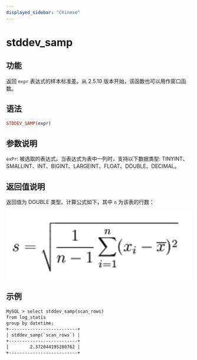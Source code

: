 ```yaml
---
displayed_sidebar: "Chinese"
---
```


# stddev_samp

## 功能

返回 `expr` 表达式的样本标准差。从 2.5.10 版本开始，该函数也可以用作窗口函数。

## 语法

```Haskell
STDDEV_SAMP(expr)
```

## 参数说明

`exPr`: 被选取的表达式。当表达式为表中一列时，支持以下数据类型: TINYINT、SMALLINT、INT、BIGINT、LARGEINT、FLOAT、DOUBLE、DECIMAL。

## 返回值说明

返回值为 DOUBLE 类型。计算公式如下，其中 `n` 为该表的行数：

![image](../../../assets/stddevsamp_formula.png)

<!--$$
s = \sqrt{\frac{1}{n-1} \sum_{i=1}^{n} (x_i - \bar{x})^2}
$$ -->

## 示例

```plaintext
MySQL > select stddev_samp(scan_rows)
from log_statis
group by datetime;
+--------------------------+
| stddev_samp(`scan_rows`) |
+--------------------------+
|        2.372044195280762 |
+--------------------------+
```
